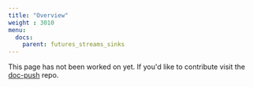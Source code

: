```yaml
---
title: "Overview"
weight : 3010
menu:
  docs:
    parent: futures_streams_sinks
---
```


This page has not been worked on yet. If you'd like to contribute visit the [doc-push] repo.

[doc-push]: https://github.com/tokio-rs/doc-push
